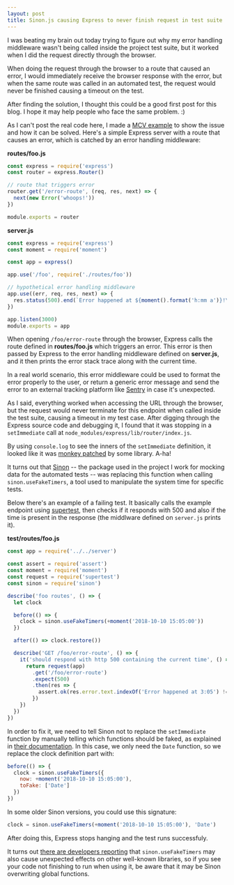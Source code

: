 ```yaml
---
layout: post
title: Sinon.js causing Express to never finish request in test suite
---
```


I was beating my brain out today trying to figure out why my error handling middleware wasn't being called inside the project test suite, but it worked when I did the request directly through the browser.

When doing the request through the browser to a route that caused an error, I would immediately receive the browser response with the error, but when the same route was called in an automated test, the request would never be finished causing a timeout on the test.

After finding the solution, I thought this could be a good first post for this blog. I hope it may help people who face the same problem. :)

As I can't post the real code here, I made a [MCV example](https://stackoverflow.com/help/mcve) to show the issue and how it can be solved. Here's a simple Express server with a route that causes an error, which is catched by an error handling middleware:

**routes/foo.js**
```js
const express = require('express')
const router = express.Router()

// route that triggers error
router.get('/error-route', (req, res, next) => {
  next(new Error('whoops!'))
})

module.exports = router
```

**server.js**
```js
const express = require('express')
const moment = require('moment')

const app = express()

app.use('/foo', require('./routes/foo'))

// hypothetical error handling middleware
app.use((err, req, res, next) => {
  res.status(500).end(`Error happened at ${moment().format('h:mm a')}!\n\n${err.stack}`)
})

app.listen(3000)
module.exports = app
```

When opening `/foo/error-route` through the browser, Express calls the route defined in **routes/foo.js** which triggers an error. This error is then passed by Express to the error handling middleware defined on **server.js**, and it then prints the error stack trace along with the current time.

In a real world scenario, this error middleware could be used to format the error properly to the user, or return a generic error message and send the error to an external tracking platform like [Sentry](https://sentry.io) in case it's unexpected.

As I said, everything worked when accessing the URL through the browser, but the request would never terminate for this endpoint when called inside the test suite, causing a timeout in my test case. After digging through the Express source code and debugging it, I found that it was stopping in a `setImmediate` call at `node_modules/express/lib/router/index.js`.

By using `console.log` to see the inners of the `setImmediate` definition, it looked like it was [monkey patched](https://en.wikipedia.org/wiki/Monkey_patch) by some library. A-ha!

It turns out that [Sinon](https://sinonjs.org/) -- the package used in the project I work for mocking data for the automated tests -- was replacing this function when calling `sinon.useFakeTimers`, a tool used to manipulate the system time for specific tests.

Below there's an example of a failing test. It basically calls the example endpoint using [supertest](https://github.com/visionmedia/supertest), then checks if it responds with 500 and also if the time is present in the response (the middlware defined on `server.js` prints it).

**test/routes/foo.js**
```js
const app = require('../../server')

const assert = require('assert')
const moment = require('moment')
const request = require('supertest')
const sinon = require('sinon')

describe('foo routes', () => {
  let clock

  before(() => {
    clock = sinon.useFakeTimers(+moment('2018-10-10 15:05:00'))
  })

  after(() => clock.restore())

  describe('GET /foo/error-route', () => {
    it('should respond with http 500 containing the current time', () => {
      return request(app)
        .get('/foo/error-route')
        .expect(500)
        .then(res => {
          assert.ok(res.error.text.indexOf('Error happened at 3:05') !== -1)
        })
    })
  })
})
```

In order to fix it, we need to tell Sinon not to replace the `setImmediate` function by manually telling which functions should be faked, as explained in [their documentation](https://sinonjs.org/releases/v7.2.2/fake-timers/). In this case, we only need the `Date` function, so we replace the clock definition part with:

```js
before(() => {
  clock = sinon.useFakeTimers({
    now: +moment('2018-10-10 15:05:00'),
    toFake: ['Date']
  })
})
```

In some older Sinon versions, you could use this signature:

```js
clock = sinon.useFakeTimers(+moment('2018-10-10 15:05:00'), 'Date')
```

After doing this, Express stops hanging and the test runs successfuly.

It turns out [there are developers reporting](https://github.com/sinonjs/sinon/issues/960) that `sinon.useFakeTimers` may also cause unexpected effects on other well-known libraries, so if you see your code not finishing to run when using it, be aware that it may be Sinon overwriting global functions.